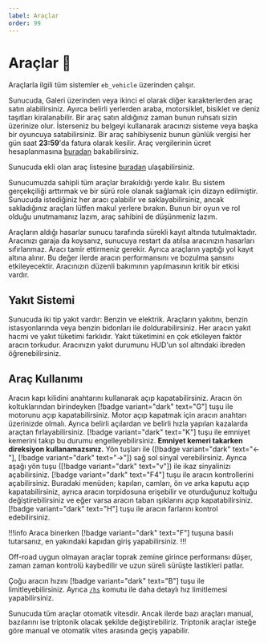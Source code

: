 ```yaml
---
label: Araçlar
order: 99
---
```


# Araçlar :car:

Araçlarla ilgili tüm sistemler `eb_vehicle` üzerinden çalışır.

Sunucuda, Galeri üzerinden veya ikinci el olarak diğer karakterlerden araç satın alabilirsiniz. Ayırca belirli yerlerden araba, motorsiklet, bisiklet ve deniz taşıtları kiralanabilir. Bir araç satın aldığınız zaman bunun ruhsatı sizin üzerinize olur. İsterseniz bu belgeyi kullanarak aracınızı sisteme veya başka bir oyuncuya satabilirsiniz. Bir araç sahibiyseniz bunun günlük vergisi her gün saat **23:59**'da fatura olarak kesilir. Araç vergilerinin ücret hesaplanmasına [buradan](/guide/vehicle-tax.md) bakabilirsiniz.

Sunucuda ekli olan araç listesine [buradan](/guide/vehicle-list.md) ulaşabilirsiniz.

Sunucumuzda sahipli tüm araçlar bırakıldığı yerde kalır. Bu sistem gerçekçiliği arttırmak ve bir sürü role olanak sağlamak için dizayn edilmiştir. Sunucuda istediğiniz her aracı çalabilir ve saklayabilirsiniz, ancak sakladığınız araçları lütfen makul yerlere bırakın. Bunun bir oyun ve rol olduğu unutmamanız lazım, araç sahibini de düşünmeniz lazım.

Araçların aldığı hasarlar sunucu tarafında sürekli kayıt altında tutulmaktadır. Aracınızı garaja da koysanız, sunucuya restart da atılsa aracınızın hasarları sıfırlanmaz. Aracı tamir ettirmeniz gerekir. Ayrıca araçların yaptığı yol kayıt altına alınır. Bu değer ilerde aracın performansını ve bozulma şansını etkileyecektir. Aracınızın düzenli bakımının yapılmasının kritik bir etkisi vardır.

## Yakıt Sistemi

Sunucuda iki tip yakıt vardır: Benzin ve elektrik. Araçların yakıtını, benzin istasyonlarında veya benzin bidonları ile doldurabilirsiniz. Her aracın yakıt hacmi ve yakıt tüketimi farklıdır. Yakıt tüketimini en çok etkileyen faktör aracın torkudur. Aracınızın yakıt durumunu HUD'un sol altındaki ibreden öğrenebilirsiniz.

## Araç Kullanımı

Aracın kapı kilidini anahtarını kullanarak açıp kapatabilirsiniz. Aracın ön koltuklarından birindeyken [!badge variant="dark" text="G"] tuşu ile motorunu açıp kapatabilirsiniz. Motor açıp kapatmak için aracın anahtarı üzerinizde olmalı. Ayrıca belirli açılardan ve belirli hızla yapılan kazalarda araçtan fırlayabilirsiniz. [!badge variant="dark" text="K"] tuşu ile emniyet kemerini takıp bu durumu engelleyebilirsiniz. **Emniyet kemeri takarken direksiyon kullanamazsınız.** Yön tuşları ile ([!badge variant="dark" text="<-"], [!badge variant="dark" text="->"]) sağ sol sinyal verebilirsiniz. Ayrıca aşağı yön tuşu ([!badge variant="dark" text="v"]) ile ikaz sinyalinizı açabilirsiniz. [!badge variant="dark" text="F4"] tuşu ile aracın kontrollerini açabilirsiniz. Buradaki menüden; kapıları, camları, ön ve arka kaputu açıp kapatabilirsiniz, ayrıca aracın torpidosuna erişebilir ve oturduğunuz koltuğu değiştirebilirsiniz ve eğer varsa aracın taban ışıklarını açıp kapatabilirsiniz. [!badge variant="dark" text="H"] tuşu ile aracın farlarını kontrol edebilirsiniz.

!!!info
Araca binerken [!badge variant="dark" text="F"] tuşuna basılı tutarsanız, en yakındaki kapıdan giriş yapabilirsiniz.
!!!

Off-road uygun olmayan araçlar toprak zemine girince performansı düşer, zaman zaman kontrolü kaybedilir ve uzun süreli sürüşte lastikleri patlar.

Çoğu aracın hızını [!badge variant="dark" text="B"] tuşu ile limitleyebilirsiniz. Ayrıca [`/hs`](/commands/vehicle/hs.md) komutu ile daha detaylı hız limitlemesi yapabilirsiniz.

Sunucuda tüm araçlar otomatik vitesdir. Ancak ilerde bazı araçları manual, bazılarını ise triptonik olacak şekilde değiştirebiliriz. Triptonik araçlar isteğe göre manual ve otomatik vites arasında geçiş yapabilir.
